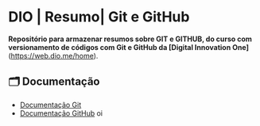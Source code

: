 
# **DIO | Resumo| Git e GitHub**

**Repositório para armazenar resumos sobre GIT e GITHUB, do curso com versionamento de códigos com Git e GitHub da [Digital Innovation One]**(https://web.dio.me/home).

## 🗂 Documentação
- [Documentação Git](https://git-scm.com/doc)
- [Documentação GitHub](https://docs.github.com/)
oi
